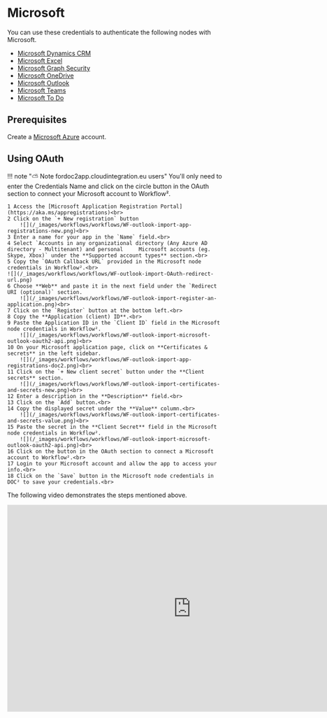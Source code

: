 # Microsoft

You can use these credentials to authenticate the following nodes with Microsoft.
- [Microsoft Dynamics CRM](/workflow/integrations/nodes/workflow-nodes-base.microsoftDynamicsCrm/)
- [Microsoft Excel](/workflow/integrations/nodes/workflow-nodes-base.microsoftExcel/)
- [Microsoft Graph Security](/workflow/integrations/nodes/workflow-nodes-base.microsoftGraphSecurity/)
- [Microsoft OneDrive](/workflow/integrations/nodes/workflow-nodes-base.microsoftOneDrive/)
- [Microsoft Outlook](/workflow/integrations/nodes/workflow-nodes-base.microsoftOutlook/)
- [Microsoft Teams](/workflow/integrations/nodes/workflow-nodes-base.microsoftTeams/)
- [Microsoft To Do](/workflow/integrations/nodes/workflow-nodes-base.microsoftToDo/)

## Prerequisites

Create a [Microsoft Azure](https://azure.microsoft.com/) account.

## Using OAuth

!!! note "⛅️ Note fordoc2app.cloudintegration.eu users"
    You'll only need to enter the Credentials Name and click on the circle button in the OAuth section to connect your Microsoft account to Workflow².


    1 Access the [Microsoft Application Registration Portal](https://aka.ms/appregistrations)<br>
    2 Click on the `+ New registration` button
        ![](/_images/workflows/workflows/WF-outlook-import-app-registrations-new.png)<br>
    3 Enter a name for your app in the `Name` field.<br>
    4 Select `Accounts in any organizational directory (Any Azure AD directory - Multitenant) and personal     Microsoft accounts (eg. Skype, Xbox)` under the **Supported account types** section.<br>
    5 Copy the `OAuth Callback URL` provided in the Microsoft node credentials in Workflow².<br>
    ![](/_images/workflows/workflows/WF-outlook-import-OAuth-redirect-url.png)
    6 Choose **Web** and paste it in the next field under the `Redirect URI (optional)` section.
        ![](/_images/workflows/workflows/WF-outlook-import-register-an-application.png)<br>
    7 Click on the `Register` button at the bottom left.<br>
    8 Copy the **Application (client) ID**.<br>
    9 Paste the Application ID in the `Client ID` field in the Microsoft node credentials in Workflow².
        ![](/_images/workflows/workflows/WF-outlook-import-microsoft-outlook-oauth2-api.png)<br>
    10 On your Microsoft application page, click on **Certificates & secrets** in the left sidebar.
        ![](/_images/workflows/workflows/WF-outlook-import-app-registrations-doc2.png)<br>
    11 Click on the `+ New client secret` button under the **Client secrets** section.
        ![](/_images/workflows/workflows/WF-outlook-import-certificates-and-secrets-new.png)<br>
    12 Enter a description in the **Description** field.<br>
	13 Click on the `Add` button.<br>
    14 Copy the displayed secret under the **Value** column.<br>
        ![](/_images/workflows/workflows/WF-outlook-import-certificates-and-secrets-value.png)<br>
    15 Paste the secret in the **Client Secret** field in the Microsoft node credentials in Workflow².
        ![](/_images/workflows/workflows/WF-outlook-import-microsoft-outlook-oauth2-api.png)<br>
    16 Click on the button in the OAuth section to connect a Microsoft account to Workflow².<br>
    17 Login to your Microsoft account and allow the app to access your info.<br>
	18 Click on the `Save` button in the Microsoft node credentials in DOC² to save your credentials.<br>

The following video demonstrates the steps mentioned above.

<div class="video-container">
<iframe width="840" height="472.5" src="https://www.youtube.com/embed/aqr_PwR1Sgc" frameborder="0" allow="accelerometer; autoplay; clipboard-write; encrypted-media; gyroscope; picture-in-picture" allowfullscreen></iframe>
</div>
